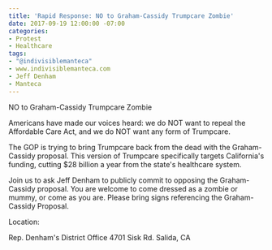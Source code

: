 ```yaml
---
title: 'Rapid Response: NO to Graham-Cassidy Trumpcare Zombie'
date: 2017-09-19 12:00:00 -07:00
categories:
- Protest
- Healthcare
tags:
- "@indivisiblemanteca"
- www.indivisiblemanteca.com
- Jeff Denham
- Manteca
---
```


NO to Graham-Cassidy Trumpcare Zombie 

 Americans have made our voices heard: we do NOT want to repeal the Affordable Care Act, and we do NOT want any form of Trumpcare. 

 The GOP is trying to bring Trumpcare back from the dead with the Graham-Cassidy proposal. This version of Trumpcare specifically targets California's funding, cutting $28 billion a year from the state's healthcare system. 

 Join us to ask Jeff Denham to publicly commit to opposing the Graham-Cassidy proposal. You are welcome to come dressed as a zombie or mummy, or come as you are. Please bring signs referencing the Graham-Cassidy Proposal.

Location:  


Rep. Denham's District Office 4701 Sisk Rd. Salida, CA